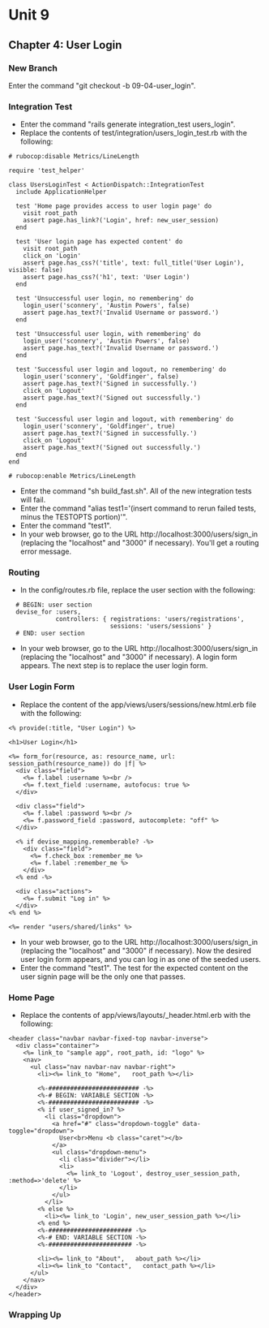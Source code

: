 # Unit 9
## Chapter 4: User Login

### New Branch
Enter the command "git checkout -b 09-04-user_login".

### Integration Test
* Enter the command "rails generate integration_test users_login".
* Replace the contents of test/integration/users_login_test.rb with the following:
```
# rubocop:disable Metrics/LineLength

require 'test_helper'

class UsersLoginTest < ActionDispatch::IntegrationTest
  include ApplicationHelper

  test 'Home page provides access to user login page' do
    visit root_path
    assert page.has_link?('Login', href: new_user_session)
  end

  test 'User login page has expected content' do
    visit root_path
    click_on 'Login'
    assert page.has_css?('title', text: full_title('User Login'), visible: false)
    assert page.has_css?('h1', text: 'User Login')
  end

  test 'Unsuccessful user login, no remembering' do
    login_user('sconnery', 'Austin Powers', false)
    assert page.has_text?('Invalid Username or password.')
  end

  test 'Unsuccessful user login, with remembering' do
    login_user('sconnery', 'Austin Powers', false)
    assert page.has_text?('Invalid Username or password.')
  end

  test 'Successful user login and logout, no remembering' do
    login_user('sconnery', 'Goldfinger', false)
    assert page.has_text?('Signed in successfully.')
    click_on 'Logout'
    assert page.has_text?('Signed out successfully.')
  end

  test 'Successful user login and logout, with remembering' do
    login_user('sconnery', 'Goldfinger', true)
    assert page.has_text?('Signed in successfully.')
    click_on 'Logout'
    assert page.has_text?('Signed out successfully.')
  end
end

# rubocop:enable Metrics/LineLength
```

* Enter the command "sh build_fast.sh".  All of the new integration tests will fail.
* Enter the command "alias test1='(insert command to rerun failed tests, minus the TESTOPTS portion)'".
* Enter the command "test1".
* In your web browser, go to the URL http://localhost:3000/users/sign_in (replacing the "localhost" and "3000" if necessary).  You'll get a routing error message.

### Routing
* In the config/routes.rb file, replace the user section with the following:
```
  # BEGIN: user section
  devise_for :users,
             controllers: { registrations: 'users/registrations',
                            sessions: 'users/sessions' }
  # END: user section
```
* In your web browser, go to the URL http://localhost:3000/users/sign_in (replacing the "localhost" and "3000" if necessary).  A login form appears.  The next step is to replace the user login form.

### User Login Form
* Replace the content of the app/views/users/sessions/new.html.erb file with the following:
```
<% provide(:title, "User Login") %>

<h1>User Login</h1>

<%= form_for(resource, as: resource_name, url: session_path(resource_name)) do |f| %>
  <div class="field">
    <%= f.label :username %><br />
    <%= f.text_field :username, autofocus: true %>
  </div>

  <div class="field">
    <%= f.label :password %><br />
    <%= f.password_field :password, autocomplete: "off" %>
  </div>

  <% if devise_mapping.rememberable? -%>
    <div class="field">
      <%= f.check_box :remember_me %>
      <%= f.label :remember_me %>
    </div>
  <% end -%>

  <div class="actions">
    <%= f.submit "Log in" %>
  </div>
<% end %>

<%= render "users/shared/links" %>
```
* In your web browser, go to the URL http://localhost:3000/users/sign_in (replacing the "localhost" and "3000" if necessary).  Now the desired user login form appears, and you can log in as one of the seeded users.
* Enter the command "test1".  The test for the expected content on the user signin page will be the only one that passes.

### Home Page
* Replace the contents of app/views/layouts/_header.html.erb with the following:
```
<header class="navbar navbar-fixed-top navbar-inverse">
  <div class="container">
    <%= link_to "sample app", root_path, id: "logo" %>
    <nav>
      <ul class="nav navbar-nav navbar-right">
        <li><%= link_to "Home",   root_path %></li>

        <%-######################### -%>
        <%-# BEGIN: VARIABLE SECTION -%>
        <%-######################### -%>
        <% if user_signed_in? %>
          <li class="dropdown">
            <a href="#" class="dropdown-toggle" data-toggle="dropdown">
              User<br>Menu <b class="caret"></b>
            </a>
            <ul class="dropdown-menu">
              <li class="divider"></li>
              <li>
                <%= link_to 'Logout', destroy_user_session_path, :method=>'delete' %>
              </li>
            </ul>
          </li>
        <% else %>
          <li><%= link_to 'Login', new_user_session_path %></li>
        <% end %>
        <%-####################### -%>
        <%-# END: VARIABLE SECTION -%>
        <%-####################### -%>

        <li><%= link_to "About",   about_path %></li>
        <li><%= link_to "Contact",   contact_path %></li>
      </ul>
    </nav>
  </div>
</header>
```
### Wrapping Up
